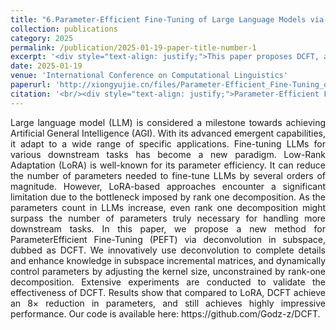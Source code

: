 ```yaml
---
title: "6.Parameter-Efficient Fine-Tuning of Large Language Models via Deconvolution in Subspace"
collection: publications
category: 2025
permalink: /publication/2025-01-19-paper-title-number-1
excerpt: '<div style="text-align: justify;">This paper proposes DCFT, a method for parameter - efficient fine - tuning of large language models using deconvolution in subspace. It overcomes rank - one decomposition limitations, shows good performance with fewer parameters, and optimizes computational efficiency.</div>'
date: 2025-01-19
venue: 'International Conference on Computational Linguistics'
paperurl: 'http://xiongyujie.cn/files/Parameter-Efficient_Fine-Tuning_of_Large_Language_Models_via_Deconvolution_in_Subspace.pdf'
citation: '<br/><div style="text-align: justify;">Parameter-Efficient Fine-Tuning of Large Language Models via Deconvolution in Subspace, J.-C. Zhang, Y.-J. Xiong*, C.-M. Xia, D.-H. Zhu, X.-H. Qiu, Proceedings of the 31st International Conference on Computational Linguistics, 2025: 3924-3935</div>'
---
```


<div style="text-align: justify;">Large language model (LLM) is considered a milestone towards achieving Artificial General Intelligence (AGI). With its advanced emergent capabilities, it adapt to a wide range of specific applications. Fine-tuning LLMs for various downstream tasks has become a new paradigm. Low-Rank Adaptation (LoRA) is well-known for its parameter efficiency. It can reduce the number of parameters needed to fine-tune LLMs by several orders of magnitude. However, LoRA-based approaches encounter a significant limitation due to the bottleneck imposed by rank one decomposition. As the parameters count in LLMs increase, even rank one decomposition might surpass the number of parameters truly necessary for handling more downstream tasks. In this paper, we propose a new method for ParameterEfficient Fine-Tuning (PEFT) via deconvolution in subspace, dubbed as DCFT. We innovatively use deconvolution to complete details and enhance knowledge in subspace incremental matrices, and dynamically control parameters by adjusting the kernel size, unconstrained by rank-one decomposition. Extensive experiments are conducted to validate the effectiveness of DCFT. Results show that compared to LoRA, DCFT achieve an 8× reduction in parameters, and still achieves highly impressive performance. Our code is available here: https://github.com/Godz-z/DCFT.</div>

<br/>
